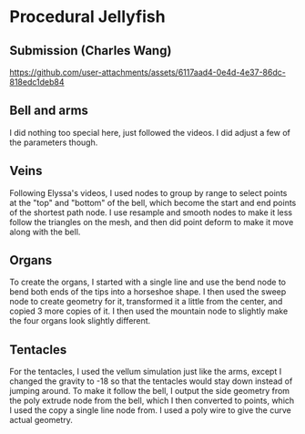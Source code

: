 # Procedural Jellyfish

## Submission (Charles Wang)

https://github.com/user-attachments/assets/6117aad4-0e4d-4e37-86dc-818edc1deb84

## Bell and arms

I did nothing too special here, just followed the videos. I did adjust a few of the parameters though.

## Veins

Following Elyssa's videos, I used nodes to group by range to select points at the "top" and "bottom" of the bell, which become the start and end points of the shortest path node. I use resample and smooth nodes to make it less follow the triangles on the mesh, and then did point deform to make it move along with the bell.

## Organs

To create the organs, I started with a single line and use the bend node to bend both ends of the tips into a horseshoe shape. I then used the sweep node to create geometry for it, transformed it a little from the center, and copied 3 more copies of it. I then used the mountain node to slightly make the four organs look slightly different.

## Tentacles

For the tentacles, I used the vellum simulation just like the arms, except I changed the gravity to -18 so that the tentacles would stay down instead of jumping around. To make it follow the bell, I output the side geometry from the poly extrude node from the bell, which I then converted to points, which I used the copy a single line node from. I used a poly wire to give the curve actual geometry.
